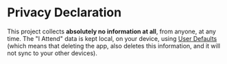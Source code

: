 # Privacy Declaration

This project collects **absolutely no information at all**, from anyone, at any time. The "I Attend" data is kept local, on your device, using [User Defaults](https://developer.apple.com/documentation/foundation/userdefaults) (which means that deleting the app, also deletes this information, and it will not sync to your other devices).
